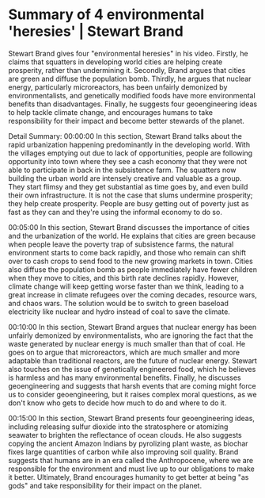 # Summary of 4 environmental 'heresies' | Stewart Brand

Stewart Brand gives four "environmental heresies" in his video. Firstly, he claims that squatters in developing world cities are helping create prosperity, rather than undermining it. Secondly, Brand argues that cities are green and diffuse the population bomb. Thirdly, he argues that nuclear energy, particularly microreactors, has been unfairly demonized by environmentalists, and genetically modified foods have more environmental benefits than disadvantages. Finally, he suggests four geoengineering ideas to help tackle climate change, and encourages humans to take responsibility for their impact and become better stewards of the planet.

Detail Summary: 
00:00:00
In this section, Stewart Brand talks about the rapid urbanization happening predominantly in the developing world. With the villages emptying out due to lack of opportunities, people are following opportunity into town where they see a cash economy that they were not able to participate in back in the subsistence farm. The squatters now building the urban world are intensely creative and valuable as a group. They start flimsy and they get substantial as time goes by, and even build their own infrastructure. It is not the case that slums undermine prosperity; they help create prosperity. People are busy getting out of poverty just as fast as they can and they're using the informal economy to do so.

00:05:00
In this section, Stewart Brand discusses the importance of cities and the urbanization of the world. He explains that cities are green because when people leave the poverty trap of subsistence farms, the natural environment starts to come back rapidly, and those who remain can shift over to cash crops to send food to the new growing markets in town. Cities also diffuse the population bomb as people immediately have fewer children when they move to cities, and this birth rate declines rapidly. However, climate change will keep getting worse faster than we think, leading to a great increase in climate refugees over the coming decades, resource wars, and chaos wars. The solution would be to switch to green baseload electricity like nuclear and hydro instead of coal to save the climate.

00:10:00
In this section, Stewart Brand argues that nuclear energy has been unfairly demonized by environmentalists, who are ignoring the fact that the waste generated by nuclear energy is much smaller than that of coal. He goes on to argue that microreactors, which are much smaller and more adaptable than traditional reactors, are the future of nuclear energy. Stewart also touches on the issue of genetically engineered food, which he believes is harmless and has many environmental benefits. Finally, he discusses geoengineering and suggests that harsh events that are coming might force us to consider geoengineering, but it raises complex moral questions, as we don't know who gets to decide how much to do and where to do it.

00:15:00
In this section, Stewart Brand presents four geoengineering ideas, including releasing sulfur dioxide into the stratosphere or atomizing seawater to brighten the reflectance of ocean clouds. He also suggests copying the ancient Amazon Indians by pyrolizing plant waste, as biochar fixes large quantities of carbon while also improving soil quality. Brand suggests that humans are in an era called the Anthropocene, where we are responsible for the environment and must live up to our obligations to make it better. Ultimately, Brand encourages humanity to get better at being "as gods" and take responsibility for their impact on the planet.

